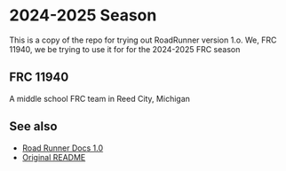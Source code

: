 # 2024-2025 Season

This is a copy of the repo for trying out RoadRunner version 1.o. We, FRC 11940, we be trying to use it for for the 2024-2025 FRC season 

## FRC 11940

A middle school FRC team in Reed City, Michigan


## See also
* [Road Runner Docs 1.0](https://rr.brott.dev/docs/v1-0/installation/)
* [Original README](https://github.com/FTC11940/2024-2025-road-runner-quickstart/blob/main/quickstart_README.md)
